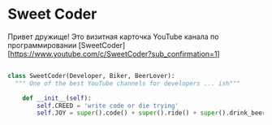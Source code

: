 # **Sweet Coder**

Привет дружище! Это визитная карточка YouTube канала по программировании [SweetCoder][https://www.youtube.com/c/SweetCoder?sub_confirmation=1]

```Python

class SweetCoder(Developer, Biker, BeerLover):
  """ One of the best YouTube channels for developers ... ish"""

    def __init__(self):
        self.CREED = 'write code or die trying'
        self.JOY = super().code() + super().ride() + super().drink_beer()

```
